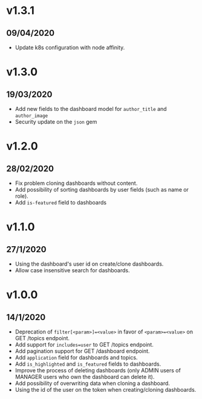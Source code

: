 # v1.3.1

## 09/04/2020

- Update k8s configuration with node affinity.

# v1.3.0

## 19/03/2020

- Add new fields to the dashboard model for `author_title` and `author_image`
- Security update on the `json` gem

# v1.2.0

## 28/02/2020

- Fix problem cloning dashboards without content.
- Add possibility of sorting dashboards by user fields (such as name or role).
- Add `is-featured` field to dashboards

# v1.1.0

## 27/1/2020

- Using the dashboard's user id on create/clone dashboards.
- Allow case insensitive search for dashboards.

# v1.0.0

## 14/1/2020

- Deprecation of `filter[<param>]=<value>` in favor of `<param>=<value>` on GET /topics endpoint.
- Add support for `includes=user` to GET /topics endpoint.
- Add pagination support for GET /dashboard endpoint.
- Add `application` field for dashboards and topics.
- Add `is_highlighted` and `is_featured` fields to dashboards.
- Improve the process of deleting dashboards (only ADMIN users of MANAGER users who own the dashboard can delete it).
- Add possibility of overwriting data when cloning a dashboard.
- Using the id of the user on the token when creating/cloning dashboards.
